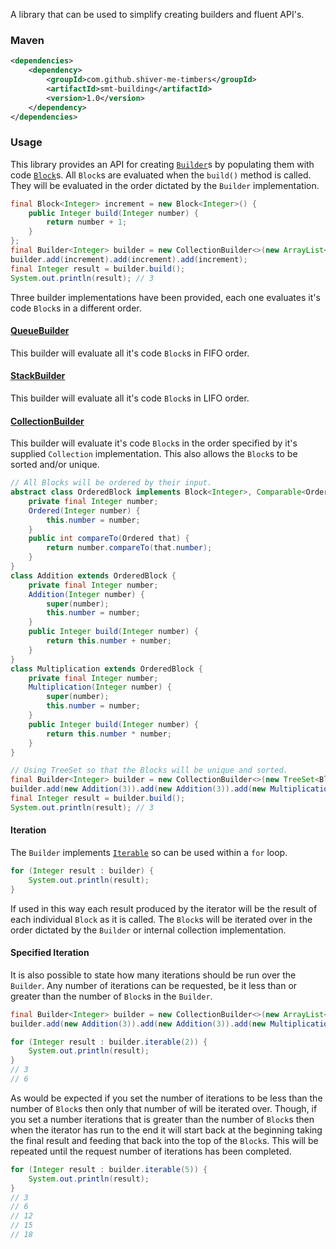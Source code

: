 <!---
Copyright 2015 Karl Bennett

Licensed under the Apache License, Version 2.0 (the "License");
you may not use this file except in compliance with the License.
You may obtain a copy of the License at

    http://www.apache.org/licenses/LICENSE-2.0

Unless required by applicable law or agreed to in writing, software
distributed under the License is distributed on an "AS IS" BASIS,
WITHOUT WARRANTIES OR CONDITIONS OF ANY KIND, either express or implied.
See the License for the specific language governing permissions and
limitations under the License.
-->
A library that can be used to simplify creating builders and fluent API's.

### Maven

```xml
<dependencies>
    <dependency>
        <groupId>com.github.shiver-me-timbers</groupId>
        <artifactId>smt-building</artifactId>
        <version>1.0</version>
    </dependency>
</dependencies>
```
### Usage

This library provides an API for creating
[`Builder`](https://github.com/shiver-me-timbers/smt-building/blob/master/src/main/java/shiver/me/timbers/building/Builder.java)s
by populating them with code
[`Block`](https://github.com/shiver-me-timbers/smt-building/blob/master/src/main/java/shiver/me/timbers/building/Block.java)s.
All `Block`s are evaluated when the `build()` method is called. They will be evaluated in the order dictated by the
`Builder` implementation.

```java
final Block<Integer> increment = new Block<Integer>() {
    public Integer build(Integer number) {
        return number + 1;
    }
};
final Builder<Integer> builder = new CollectionBuilder<>(new ArrayList<Block<Integer>>(), 0);
builder.add(increment).add(increment).add(increment);
final Integer result = builder.build();
System.out.println(result); // 3
```

Three builder implementations have been provided, each one evaluates it's code `Block`s in a different order.

#### [QueueBuilder](https://github.com/shiver-me-timbers/smt-building/blob/master/src/main/java/shiver/me/timbers/building/QueueBuilder.java)

This builder will evaluate all it's code `Block`s in FIFO order.

#### [StackBuilder](https://github.com/shiver-me-timbers/smt-building/blob/master/src/main/java/shiver/me/timbers/building/StackBuilder.java)

This builder will evaluate all it's code `Block`s in LIFO order.

#### [CollectionBuilder](https://github.com/shiver-me-timbers/smt-building/blob/master/src/main/java/shiver/me/timbers/building/CollectionBuilder.java)

This builder will evaluate it's code `Block`s in the order specified by it's supplied `Collection` implementation. This
also allows the `Block`s to be sorted and/or unique.

```java
// All Blocks will be ordered by their input.
abstract class OrderedBlock implements Block<Integer>, Comparable<Ordered> {
    private final Integer number;
    Ordered(Integer number) {
        this.number = number;
    }
    public int compareTo(Ordered that) {
        return number.compareTo(that.number);
    }
}
class Addition extends OrderedBlock {
    private final Integer number;
    Addition(Integer number) {
        super(number);
        this.number = number;
    }
    public Integer build(Integer number) {
        return this.number + number;
    }
}
class Multiplication extends OrderedBlock {
    private final Integer number;
    Multiplication(Integer number) {
        super(number);
        this.number = number;
    }
    public Integer build(Integer number) {
        return this.number * number;
    }
}

// Using TreeSet so that the Blocks will be unique and sorted.
final Builder<Integer> builder = new CollectionBuilder<>(new TreeSet<Block<Integer>>(), 0);
builder.add(new Addition(3)).add(new Addition(3)).add(new Multiplication(2));
final Integer result = builder.build();
System.out.println(result); // 3
```

#### Iteration

The `Builder` implements [`Iterable`](http://docs.oracle.com/javase/8/docs/api/java/lang/Iterable.html) so can be used
within a `for` loop.

```java
for (Integer result : builder) {
    System.out.println(result);
}
```

If used in this way each result produced by the iterator will be the result of each individual `Block` as it is called.
The `Block`s will be iterated over in the order dictated by the `Builder` or internal collection implementation.

#### Specified Iteration

It is also possible to state how many iterations should be run over the `Builder`. Any number of iterations can be
requested, be it less than or greater than the number of `Block`s in the `Builder`.

```java
final Builder<Integer> builder = new CollectionBuilder<>(new ArrayList<Block<Integer>>(), 0);
builder.add(new Addition(3)).add(new Addition(3)).add(new Multiplication(2));

for (Integer result : builder.iterable(2)) {
    System.out.println(result);
}
// 3
// 6
```

As would be expected if you set the number of iterations to be less than the number of `Block`s then only that number of
will be iterated over. Though, if you set a number iterations that is greater than the number of `Block`s then when the
iterator has run to the end it will start back at the beginning taking the final result and feeding that back into the
top of the `Block`s. This will be repeated until the request number of iterations has been completed.

```java
for (Integer result : builder.iterable(5)) {
    System.out.println(result);
}
// 3
// 6
// 12
// 15
// 18
```
